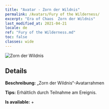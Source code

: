 ```yaml
---
title: "Avatar - Zorn der Wildnis"
permalink: /Avatars/Fury of the Wilderness/
excerpt: "Era of Chaos  Zorn der Wildnis"
last_modified_at: 2021-04-21
locale: de
ref: "Fury of the Wilderness.md"
toc: false
classes: wide
---
```

 ![Zorn der Wildnis](/images/a/avatarFrame_29.png)

## Details

 **Beschreibung:** „Zorn der Wildnis“-Avatarrahmen 

 **Tips:** Erhältlich durch Teilnahme am Ereignis. 

 **Is available:**  + 

